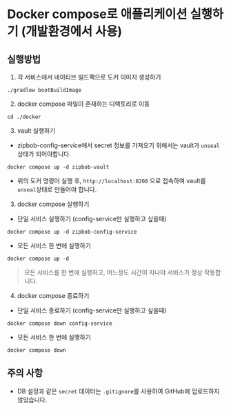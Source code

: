 # Docker compose로 애플리케이션 실행하기 (개발환경에서 사용)

## 실행방법

1. 각 서비스에서 네이티브 빌드팩으로 도커 이미지 생성하기
```
./gradlew bootBuildImage
```

2. docker compose 파일이 존재하는 디렉토리로 이동
```
cd ./docker
```

3. vault 실행하기
- zipbob-config-service에서 secret 정보를 가져오기 위해서는 vault가 `unseal` 상태가 되어야합니다.
```
docker compose up -d zipbob-vault
```
- 위의 도커 명령어 실행 후, `http://localhost:8200` 으로 접속하여 vault를 `unseal`상태로 만들어야 합니다.

3. docker compose 실행하기
- 단일 서비스 실행하기 (config-service만 실행하고 싶을때)
```
docker compose up -d zipbob-config-service
```
- 모든 서비스 한 번에 실행하기
```
docker compose up -d
```

> 모든 서비스를 한 번에 실행하고, 어느정도 시간이 지나야 서비스가 정상 작동합니다.

4. docker compose 종료하기
- 단일 서비스 종료하기 (config-service만 실행하고 싶을때)
```
docker compose down config-service
```
- 모든 서비스 한 번에 실행하기
```
docker compose down
```

## 주의 사항
- DB 설정과 같은 `secret` 데이터는 `.gitignore`를 사용하여 GitHub에 업로드하지 않았습니다.
